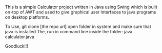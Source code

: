 This is a simple Calculator project written in Java using Swing which is built on-top of AWT and 
used to give graphical user Interfaces to java programs on desktop platforms.

To Use, git clone [the repo url]
open folder in system and make sure that java is installed
The, run in command line inside the folder: java calculator.java

Goodluck!!!
